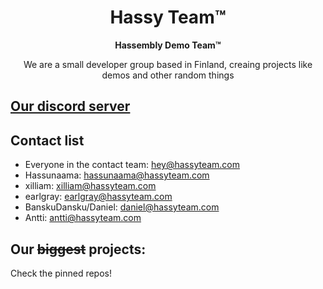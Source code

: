 <h1 align="center">Hassy Team™</h1>
<p align="center"><b>Hassembly Demo Team™</b></p>
<p align="center">We are a small developer group based in Finland, creaing projects like demos and other random things</p>

## [Our discord server](https://dsc.gg/hassyteam)

## Contact list

- Everyone in the contact team: [hey@hassyteam.com](mailto:hey@hassyteam.com)
- Hassunaama: [hassunaama@hassyteam.com](mailto:hassunaama@hassyteam.com)
- xilliam: [xilliam@hassyteam.com](mailto:xilliam@hassyteam.com)
- earlgray: [earlgray@hassyteam.com](mailto:earlgray@hassyteam.com)
- BanskuDansku/Daniel: [daniel@hassyteam.com](mailto:daniel@hassyteam.com)
- Antti: [antti@hassyteam.com](mailto:antti@hassyteam.com)

## Our ~~biggest~~ projects:
Check the pinned repos!
